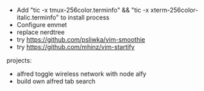 - Add "tic -x tmux-256color.terminfo" && "tic -x xterm-256color-italic.terminfo" to install process
- Configure emmet
- replace nerdtree
- try https://github.com/psliwka/vim-smoothie
- try https://github.com/mhinz/vim-startify

projects:

- alfred toggle wireless network with node alfy
- build own alfred tab search 
